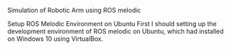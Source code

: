 Simulation of Robotic Arm using ROS melodic


Setup ROS Melodic Environment on Ubuntu
First I should setting up the development environment of ROS melodic on Ubuntu, which had installed on Windows 10 using VirtualBox.
